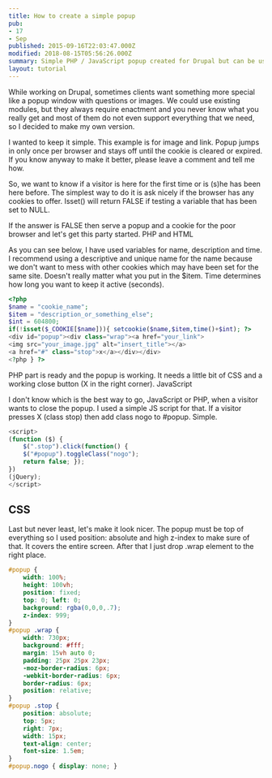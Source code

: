 ```yaml
---
title: How to create a simple popup
pub:
- 17
- Sep
published: 2015-09-16T22:03:47.000Z
modified: 2018-08-15T05:56:26.000Z
summary: Simple PHP / JavaScript popup created for Drupal but can be used with any platform. Popup works only once and again after the cookie is cleared.
layout: tutorial
---
```


While working on Drupal, sometimes clients want something more special like a popup window with questions or images. We could use existing modules, but they always require enactment and you never know what you really get and most of them do not even support everything that we need, so I decided to make my own version.

I wanted to keep it simple. This example is for image and link. Popup jumps in only once per browser and stays off until the cookie is cleared or expired. If you know anyway to make it better, please leave a comment and tell me how.

So, we want to know if a visitor is here for the first time or is (s)he has been here before. The simplest way to do it is ask nicely if the browser has any cookies to offer. Isset() will return FALSE if testing a variable that has been set to NULL.

If the answer is FALSE then serve a popup and a cookie for the poor browser and let's get this party started.
PHP and HTML

As you can see below, I have used variables for name, description and time. I recommend using a descriptive and unique name for the name because we don't want to mess with other cookies which may have been set for the same site. Doesn't really matter what you put in the $item. Time determines how long you want to keep it active (seconds).

```PHP
<?php
$name = "cookie_name";
$item = "description_or_something_else";
$int = 604800;
if(!isset($_COOKIE[$name])){ setcookie($name,$item,time()+$int); ?>
<div id="popup"><div class="wrap"><a href="your_link">
<img src="your_image.jpg" alt="insert_title"></a>
<a href="#" class="stop">x</a></div></div>
<?php } ?>
```
PHP part is ready and the popup is working. It needs a little bit of CSS and a working close button (X in the right corner).
JavaScript

I don't know which is the best way to go, JavaScript or PHP, when a visitor wants to close the popup. I used a simple JS script for that. If a visitor presses X (class stop) then add class nogo to #popup. Simple.

```JavaScript
<script>
(function ($) {
	$(".stop").click(function() {
	$("#popup").toggleClass("nogo");
	return false; });
})
(jQuery);
</script>
```
## CSS

Last but never least, let's make it look nicer. The popup must be top of everything so I used position: absolute and high z-index to make sure of that. It covers the entire screen. After that I just drop .wrap element to the right place.

```CSS
#popup {
	width: 100%;
	height: 100vh;
	position: fixed;
	top: 0; left: 0;
	background: rgba(0,0,0,.7);
	z-index: 999;
}
#popup .wrap {
	width: 730px;
	background: #fff;
	margin: 15vh auto 0;
	padding: 25px 25px 23px;
	-moz-border-radius: 6px;
	-webkit-border-radius: 6px;
	border-radius: 6px;
	position: relative;
}
#popup .stop {
	position: absolute;
	top: 5px;
	right: 7px;
	width: 15px;
	text-align: center;
	font-size: 1.5em;
}
#popup.nogo { display: none; }
```